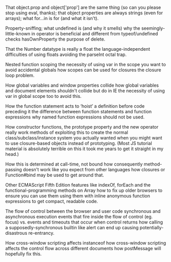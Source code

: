 That object.prop and object['prop'] are the same thing (so can you please stop using eval, thanks);
that object properties are always strings (even for arrays);
what for...in is for (and what it isn't).

Property-sniffing;
what undefined is (and why it smells)
 why the seemingly-little-known in operator is beneficial and different from typeof/undefined checks
 hasOwnProperty
 the purpose of delete.

That the Number datatype is really a float
 the language-independent difficulties of using floats
 avoiding the parseInt octal trap.

Nested function scoping
 the necessity of using var in the scope you want to avoid accidental globals
 how scopes can be used for closures
 the closure loop problem.

How global variables and window properties collide
 how global variables and document elements shouldn't collide but do in IE
 the necessity of using var in global scope too to avoid this.

How the function statement acts to ‘hoist’ a definition before code preceding it
 the difference between function statements and function expressions
 why named function expressions should not be used.

How constructor functions, the prototype property and the new operator really work
 methods of exploiting this to create the normal class/subclass/instance system you actually wanted
 when you might want to use closure-based objects instead of prototyping. (Most JS tutorial material is absolutely terrible on this
 it took me years to get it straight in my head.)

How this is determined at call-time, not bound
 how consequently method-passing doesn't work like you expect from other languages
 how closures or Function#bind may be used to get around that.

Other ECMAScript Fifth Edition features like indexOf, forEach and the functional-programming methods on Array
 how to fix up older browsers to ensure you can use them
 using them with inline anonymous function expressions to get compact, readable code.

The flow of control between the browser and user code
 synchronous and asynchronous execution
 events that fire inside the flow of control (eg. focus) vs. events and timeouts that occur when control returns
 how calling a supposedly-synchronous builtin like alert can end up causing potentially-disastrous re-entrancy.

How cross-window scripting affects instanceof
 how cross-window scripting affects the control flow across different documents
 how postMessage will hopefully fix this.